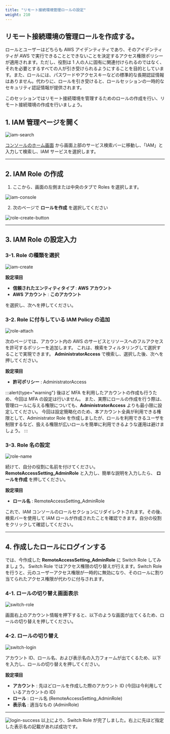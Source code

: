 ```yaml
---
title: "リモート接続環境管理ロールの設定"
weight: 210
---
```


## リモート接続環境の管理ロールを作成する。

ロールとユーザーはどちらも AWS アイデンティティであり、そのアイデンティティが AWS で実行できることとできないことを決定するアクセス権限ポリシーが適用されます。ただし、役割は 1 人の人に固有に関連付けられるのではなく、それを必要とするすべての人が引き受けられるようにすることを目的としています。また、ロールには、パスワードやアクセスキーなどの標準的な長期認証情報はありません。代わりに、ロールを引き受けると、ロールセッションの一時的なセキュリティ認証情報が提供されます。

このセッションではリモート接続環境を管理するためのロールの作成を行い、リモート接続環境の作成を行いましょう。

## 1. IAM 管理ページを開く

![iam-search](/static/02_RemoteSettingHand/02_01_IAMSetting/iam_search.png)

[コンソールのホーム画面](https://console.aws.amazon.com/console) から画面上部のサービス検索バーに移動し、「IAM」と入力して検索し、IAM サービスを選択します。

---
## 2. IAM Role の作成

1. ここから、画面の左側または中央のタブで Roles を選択します。

![iam-console](/static/02_RemoteSettingHand/02_01_IAMSetting/iam_console.png)

2. 次のページで **ロールを作成** を選択してください

![role-create-button](/static/02_RemoteSettingHand/02_01_IAMSetting/role_create_button.png)

---
## 3. IAM Role の設定入力
### 3-1. Role の種類を選択
![iam-create](/static/02_RemoteSettingHand/02_01_IAMSetting/iam_create.png)

**設定項目**
- **信頼されたエンティティタイプ** : **AWS アカウント** 
- **AWS アカウント** : **このアカウント**

を選択し、次へを押してください。

### 3-2. Role に付与している IAM Policy の追加
![role-attach](/static/02_RemoteSettingHand/02_01_IAMSetting/iam_role_attach.png)

次のページでは、アカウント内の AWS のサービスとリソースへのフルアクセスを許可するポリシーを追加します。
これは、検索をフィルタリングして選択することで実現できます。 **AdministratorAccess** で検索し、選択した後、次へを押してください。

**設定項目**
- **許可ポリシー** :  AdministratorAccess

:::alert{type="warning"}
後ほど MFA を利用したアカウントの作成も行うため、今回は MFA の設定は行いません。
また、実際にロールの作成を行う際は、管理ロールに与える権限についても、**AdministratorAccess** よりも最小限に設定してください。
今回は設定簡略化のため、本アカウント全員が利用できる権限として、Administrator Role を作成しましたが、ロールを利用できるユーザを制限するなど、扱える権限が広いロールを簡単に利用できるような運用は避けましょう。
:::

### 3-3. Role 名の設定
![role-name](/static/02_RemoteSettingHand/02_01_IAMSetting/iam_role_name.png)

続けて、自分の役割に名前を付けてください。 
**RemoteAccessSetting_AdminRole** と入力し、簡単な説明を入力したら、 **ロールを作成** を押してください。

**設定項目**
- **ロール名** :  RemoteAccessSetting_AdminRole

これで、IAM コンソールのロールセクションにリダイレクトされます。その後、検索バーを使用して IAM ロールが作成されたことを確認できます。自分の役割をクリックして確認してください。

---

## 4. 作成したロールにログインする

では、今作成した **RemoteAccessSetting_AdminRole** に Switch Role してみましょう。
Switch Role ではアクセス権限の切り替えが行えます。Switch Role を行うと、元のユーザーアクセス権限が一時的に無効になり、そのロールに割り当てられたアクセス権限が代わりに付与されます。

### 4-1. ロールの切り替え画面表示
![switch-role](/static/02_RemoteSettingHand/02_01_IAMSetting/switch_role.png)

画面右上のアカウント情報を押下すると、以下のような画面が出てくるため、ロールの切り替えを押してください。

### 4-2. ロールの切り替え
![switch-login](/static/02_RemoteSettingHand/02_01_IAMSetting/login.png)

アカウント ID、ロール名、および表示名の入力フォームが出てくるため、以下を入力し、ロールの切り替えを押してください。

**設定項目**
- **アカウント** : 先ほどロールを作成した際のアカウント ID (今回は今利用しているアカウントの ID)
- **ロール** : ロール名 (RemoteAccessSetting_AdminRole)
- **表示名** : 適当なもの (AdminRole)

---

![login-success](/static/02_RemoteSettingHand/02_01_IAMSetting/success.png)
以上により、Switch Role が完了しました。右上に先ほど指定した表示名の記載があれば成功です。
